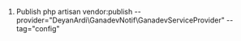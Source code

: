 1. Publish php artisan vendor:publish --provider="DeyanArdi\GanadevNotif\GanadevServiceProvider" --tag="config"
